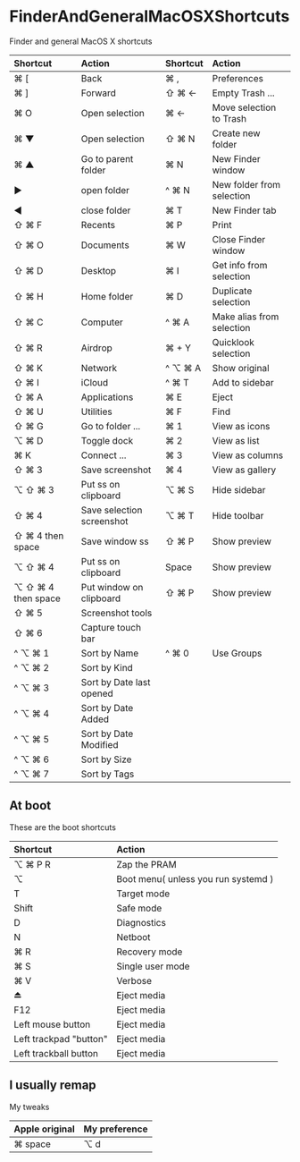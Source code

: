 # FinderAndGeneralMacOSXShortcuts
Finder and general MacOS X shortcuts

| Shortcut             | Action              | Shortcut                | Action                    |
| :------------------- | :------------------ | :---------------------- | :------------------------ |
| ⌘ [                  | Back                | ⌘ ,                   | Preferences               |
| ⌘ ]                  | Forward             | ⇧ ⌘ ←                 | Empty Trash ...           |
| ⌘ O                  | Open selection      | ⌘ ←                   | Move selection to Trash   |
| ⌘ ▼                  | Open selection      | ⇧ ⌘ N                 | Create new folder         |
| ⌘ ▲                  | Go to parent folder | ⌘ N                   | New Finder window         |
| ▶                    | open folder         | ^ ⌘ N                 | New folder from selection |
| ◀                    | close folder        | ⌘ T                   | New Finder tab            |
| ⇧ ⌘ F                | Recents             | ⌘ P                   | Print                     |
| ⇧ ⌘ O                | Documents           | ⌘ W                   | Close Finder window       |
| ⇧ ⌘ D                | Desktop             | ⌘ I                   | Get info from selection   |
| ⇧ ⌘ H                | Home folder         | ⌘ D                   | Duplicate selection       |
| ⇧ ⌘ C                | Computer            | ^ ⌘ A                 | Make alias from selection |
| ⇧ ⌘ R                | Airdrop             | ⌘ + Y                 | Quicklook selection       |
| ⇧ ⌘ K                | Network             | ^ ⌥ ⌘ A               | Show original             |
| ⇧ ⌘ I                | iCloud              | ^ ⌘ T                 | Add to sidebar            |
| ⇧ ⌘ A                | Applications        | ⌘ E                   | Eject                     |
| ⇧ ⌘ U                | Utilities           | ⌘ F                   | Find                      |
| ⇧ ⌘ G                | Go to folder ...    | ⌘ 1                   | View as icons             |
| ⌥ ⌘ D                | Toggle dock         | ⌘ 2                   | View as list              |
| ⌘ K                  | Connect ...         | ⌘ 3                   | View as columns           |
| ⇧ ⌘ 3                | Save screenshot     | ⌘ 4                   | View as gallery           |
| ⌥ ⇧ ⌘ 3              | Put ss on clipboard | ⌥ ⌘ S                 | Hide sidebar              |
| ⇧ ⌘ 4                | Save selection screenshot | ⌥ ⌘ T           | Hide toolbar              |
| ⇧ ⌘ 4 then space     | Save window ss      | ⇧ ⌘ P                 | Show preview              |
| ⌥ ⇧ ⌘ 4              | Put ss on clipboard | Space                 | Show preview              |
| ⌥ ⇧ ⌘ 4 then space   | Put window  on clipboard | ⇧ ⌘ P            | Show preview              |
| ⇧ ⌘ 5                | Screenshot tools    |
| ⇧ ⌘ 6                | Capture touch bar   |
| ^ ⌥ ⌘ 1              | Sort by Name        | ^ ⌘ 0                 | Use Groups                |
| ^ ⌥ ⌘ 2              | Sort by Kind        |
| ^ ⌥ ⌘ 3              | Sort by Date last opened |
| ^ ⌥ ⌘ 4              | Sort by Date Added  |
| ^ ⌥ ⌘ 5              | Sort by Date Modified    |
| ^ ⌥ ⌘ 6              | Sort by Size        |
| ^ ⌥ ⌘ 7              | Sort by Tags        |

## At boot
These are the boot shortcuts

| Shortcut                   | Action                |
| :------------------------- | :-------------------- |
| ⌥ ⌘ P R                    | Zap the PRAM          |
| ⌥                          | Boot menu( unless you run systemd ) |
| T                          | Target mode           |
| Shift                      | Safe mode             |
| D                          | Diagnostics           |
| N                          | Netboot               |
| ⌘ R                        | Recovery mode         |
| ⌘ S                        | Single user mode      |
| ⌘ V                        | Verbose               |
| ⏏                          | Eject media           |
| F12                        | Eject media           |
| Left mouse button          | Eject media           |
| Left trackpad "button"     | Eject media           |
| Left trackball button      | Eject media           |


## I usually remap
My tweaks

| Apple original             | My preference         |
| :------------------------- | :-------------------- |
| ⌘ space                    | ⌥ d                   |
